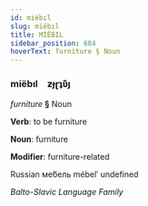 ```yaml
---
id: miëbıl
slug: miëbıl
title: MİËBIL
sidebar_position: 684
hoverText: furniture § Noun
---
```


### miëbıl&emsp;<span kind="abugida">ƶɟɽʇʋ͊ȷ</span>

*furniture* **§** Noun

**Verb**: to be furniture

**Noun**: furniture

**Modifier**: furniture-related

Russian ме́бель mébelʹ undefined

*Balto-Slavic Language Family*